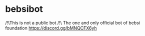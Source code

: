 # bebsibot
/!\This is not a public bot /!\\
The one and only official bot of bebsi foundation
https://discord.gg/bMNQCFX6yh
